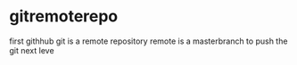# gitremoterepo
first githhub
git is a remote repository
remote is a masterbranch
to push the git
next leve

